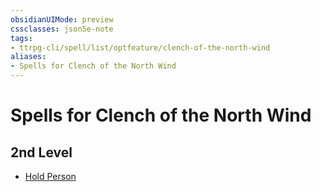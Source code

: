 ```yaml
---
obsidianUIMode: preview
cssclasses: json5e-note
tags:
- ttrpg-cli/spell/list/optfeature/clench-of-the-north-wind
aliases:
- Spells for Clench of the North Wind
---
```

# Spells for Clench of the North Wind

## 2nd Level

- [Hold Person](/3-Mechanics/CLI/Compendium/spells/hold-person.md "PHB")